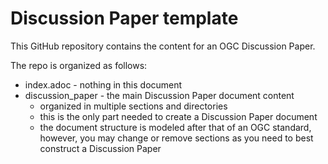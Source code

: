 # Discussion Paper template

This GitHub repository contains the content for an OGC Discussion Paper.

The repo is organized as follows:

* index.adoc - nothing in this document
* discussion_paper - the main Discussion Paper document content
  - organized in multiple sections and directories
  - this is the only part needed to create a Discussion Paper document
  - the document structure is modeled after that of an OGC standard, however, you may change or remove sections as you need to best construct a Discussion Paper

